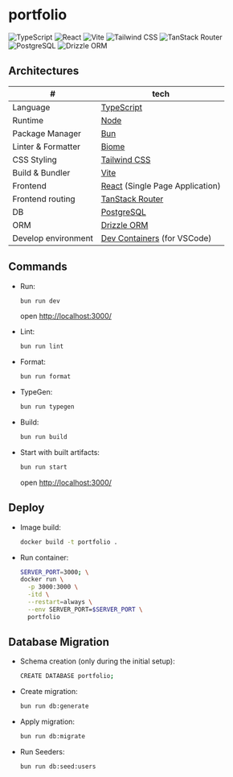 # portfolio

![TypeScript](https://img.shields.io/badge/TypeScript-v5-3178C6?style=flat&logo=typescript&logoColor=white)
![React](https://img.shields.io/badge/React-v19-61DAFB?style=flat&logo=react&logoColor=white)
![Vite](https://img.shields.io/badge/Vite-v6-646CFF?style=flat&logo=vite&logoColor=white)
![Tailwind CSS](https://img.shields.io/badge/Tailwind_CSS-v4-38B2AC?style=flat&logo=tailwind-css&logoColor=white)
![TanStack Router](https://img.shields.io/badge/TanStack_Router-v1-FF41B4?style=flat&logo=tanstack&logoColor=white)
![PostgreSQL](https://img.shields.io/badge/PostgreSQL-v17-4169E1?style=flat&logo=postgresql&logoColor=white)
![Drizzle ORM](https://img.shields.io/badge/Drizzle_ORM-v0-2D87FF?style=flat&logo=drizzle&logoColor=white)

## Architectures

|#|tech|
|-|-|
|Language|[TypeScript](https://www.typescriptlang.org/)|
|Runtime|[Node](https://nodejs.org/)|
|Package Manager|[Bun](https://bun.sh/)|
|Linter & Formatter|[Biome](https://biomejs.dev/)|
|CSS Styling|[Tailwind CSS](https://tailwindcss.com/)|
|Build & Bundler|[Vite](https://ja.vite.dev/)|
|Frontend|[React](https://react.dev/) (Single Page Application)|
|Frontend routing|[TanStack Router](https://tanstack.com/router/latest/docs/framework/react/overview)|
|DB|[PostgreSQL](https://www.postgresql.org/)|
|ORM|[Drizzle ORM](https://orm.drizzle.team/)|
|Develop environment|[Dev Containers](https://code.visualstudio.com/docs/devcontainers/containers) (for VSCode)|

## Commands

- Run:

  ```sh
  bun run dev
  ```

  open <http://localhost:3000/>

- Lint:

  ```sh
  bun run lint
  ```

- Format:

  ```sh
  bun run format
  ```

- TypeGen:

  ```sh
  bun run typegen
  ```

- Build:

  ```sh
  bun run build
  ```

- Start with built artifacts:

  ```sh
  bun run start
  ```

  open <http://localhost:3000/>

## Deploy

- Image build:

  ```sh
  docker build -t portfolio .
  ```

- Run container:

  ```sh
  SERVER_PORT=3000; \
  docker run \
    -p 3000:3000 \
    -itd \
    --restart=always \
    --env SERVER_PORT=$SERVER_PORT \
    portfolio
  ```

## Database Migration

- Schema creation (only during the initial setup):

  ```sh
  CREATE DATABASE portfolio;
  ```

- Create migration:

  ```sh
  bun run db:generate
  ```

- Apply migration:

  ```sh
  bun run db:migrate
  ```

- Run Seeders:

  ```sh
  bun run db:seed:users
  ```
